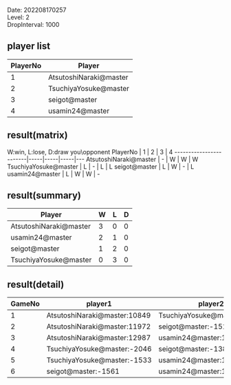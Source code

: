 Date: 202208170257  
Level: 2  
DropInterval: 1000  
## player list
PlayerNo  |  Player
----------|------------------------
1         |  AtsutoshiNaraki@master
2         |  TsuchiyaYosuke@master
3         |  seigot@master
4         |  usamin24@master
## result(matrix)
W:win, L:lose, D:draw
you\opponent PlayerNo   |  1  |  2  |  3  |  4
------------------------|-----|-----|-----|---
AtsutoshiNaraki@master  |  -  |  W  |  W  |  W
TsuchiyaYosuke@master   |  L  |  -  |  L  |  L
seigot@master           |  L  |  W  |  -  |  L
usamin24@master         |  L  |  W  |  W  |  -
## result(summary)
Player                  |  W  |  L  |  D
------------------------|-----|-----|---
AtsutoshiNaraki@master  |  3  |  0  |  0
usamin24@master         |  2  |  1  |  0
seigot@master           |  1  |  2  |  0
TsuchiyaYosuke@master   |  0  |  3  |  0
## result(detail)
GameNo  |  player1                       |  player2
--------|--------------------------------|-----------------------------
1       |  AtsutoshiNaraki@master:10849  |  TsuchiyaYosuke@master:-1581
2       |  AtsutoshiNaraki@master:11972  |  seigot@master:-1518
3       |  AtsutoshiNaraki@master:12987  |  usamin24@master:10533
4       |  TsuchiyaYosuke@master:-2046   |  seigot@master:-1381
5       |  TsuchiyaYosuke@master:-1533   |  usamin24@master:18417
6       |  seigot@master:-1561           |  usamin24@master:13628
